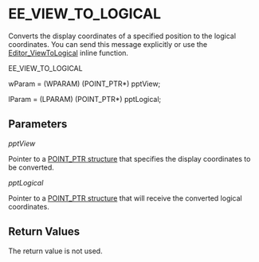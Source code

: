 # EE\_VIEW\_TO\_LOGICAL

Converts the display coordinates of a specified position to the logical
coordinates. You can send this message explicitly or use the
[Editor\_ViewToLogical](../macro/editor_viewtological)
inline function.

EE\_VIEW\_TO\_LOGICAL

wParam = (WPARAM) (POINT\_PTR\*) pptView;

lParam = (LPARAM) (POINT\_PTR\*) pptLogical;

## Parameters

_pptView_

Pointer to a [POINT\_PTR structure](../structure/point_ptr) that specifies the display coordinates to be
converted.

_pptLogical_

Pointer to a [POINT\_PTR structure](../structure/point_ptr) that will receive the converted logical
coordinates.

## Return Values

The return value is not used.
